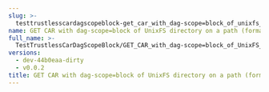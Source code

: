 ```yaml
---
slug: >-
  testtrustlesscardagscopeblock-get_car_with_dag-scope=block_of_unixfs_directory_on_a_path_(format=car)
name: GET CAR with dag-scope=block of UnixFS directory on a path (format=car)
full_name: >-
  TestTrustlessCarDagScopeBlock/GET_CAR_with_dag-scope=block_of_UnixFS_directory_on_a_path_(format=car)
versions:
  - dev-44b0eaa-dirty
  - v0.0.2
title: GET CAR with dag-scope=block of UnixFS directory on a path (format=car)
---
```


